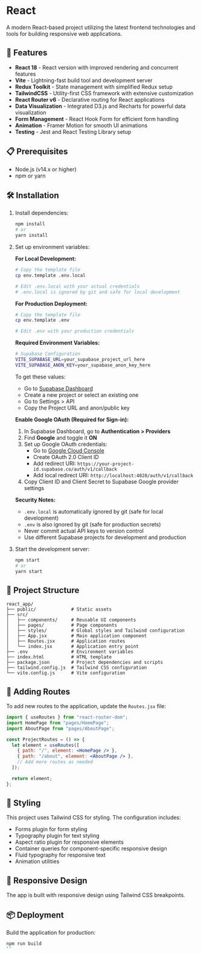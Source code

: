 # React

A modern React-based project utilizing the latest frontend technologies and tools for building responsive web applications.

## 🚀 Features

- **React 18** - React version with improved rendering and concurrent features
- **Vite** - Lightning-fast build tool and development server
- **Redux Toolkit** - State management with simplified Redux setup
- **TailwindCSS** - Utility-first CSS framework with extensive customization
- **React Router v6** - Declarative routing for React applications
- **Data Visualization** - Integrated D3.js and Recharts for powerful data visualization
- **Form Management** - React Hook Form for efficient form handling
- **Animation** - Framer Motion for smooth UI animations
- **Testing** - Jest and React Testing Library setup

## 📋 Prerequisites

- Node.js (v14.x or higher)
- npm or yarn

## 🛠️ Installation

1. Install dependencies:
   ```bash
   npm install
   # or
   yarn install
   ```
   
2. Set up environment variables:
   
   **For Local Development:**
   ```bash
   # Copy the template file
   cp env.template .env.local
   
   # Edit .env.local with your actual credentials
   # .env.local is ignored by git and safe for local development
   ```
   
   **For Production Deployment:**
   ```bash
   # Copy the template file
   cp env.template .env
   
   # Edit .env with your production credentials
   ```
   
   **Required Environment Variables:**
   ```bash
   # Supabase Configuration
   VITE_SUPABASE_URL=your_supabase_project_url_here
   VITE_SUPABASE_ANON_KEY=your_supabase_anon_key_here
   ```
   
   To get these values:
   - Go to [Supabase Dashboard](https://supabase.com/dashboard)
   - Create a new project or select an existing one
   - Go to Settings > API
   - Copy the Project URL and anon/public key
   
   **Enable Google OAuth (Required for Sign-in):**
   1. In Supabase Dashboard, go to **Authentication > Providers**
   2. Find **Google** and toggle it **ON**
   3. Set up Google OAuth credentials:
      - Go to [Google Cloud Console](https://console.cloud.google.com/)
      - Create OAuth 2.0 Client ID
      - Add redirect URI: `https://your-project-id.supabase.co/auth/v1/callback`
      - Add local redirect URI: `http://localhost:4028/auth/v1/callback`
   4. Copy Client ID and Client Secret to Supabase Google provider settings
   
   **Security Notes:**
   - `.env.local` is automatically ignored by git (safe for local development)
   - `.env` is also ignored by git (safe for production secrets)
   - Never commit actual API keys to version control
   - Use different Supabase projects for development and production
   
3. Start the development server:
   ```bash
   npm start
   # or
   yarn start
   ```

## 📁 Project Structure

```
react_app/
├── public/             # Static assets
├── src/
│   ├── components/     # Reusable UI components
│   ├── pages/          # Page components
│   ├── styles/         # Global styles and Tailwind configuration
│   ├── App.jsx         # Main application component
│   ├── Routes.jsx      # Application routes
│   └── index.jsx       # Application entry point
├── .env                # Environment variables
├── index.html          # HTML template
├── package.json        # Project dependencies and scripts
├── tailwind.config.js  # Tailwind CSS configuration
└── vite.config.js      # Vite configuration
```

## 🧩 Adding Routes

To add new routes to the application, update the `Routes.jsx` file:

```jsx
import { useRoutes } from "react-router-dom";
import HomePage from "pages/HomePage";
import AboutPage from "pages/AboutPage";

const ProjectRoutes = () => {
  let element = useRoutes([
    { path: "/", element: <HomePage /> },
    { path: "/about", element: <AboutPage /> },
    // Add more routes as needed
  ]);

  return element;
};
```

## 🎨 Styling

This project uses Tailwind CSS for styling. The configuration includes:

- Forms plugin for form styling
- Typography plugin for text styling
- Aspect ratio plugin for responsive elements
- Container queries for component-specific responsive design
- Fluid typography for responsive text
- Animation utilities

## 📱 Responsive Design

The app is built with responsive design using Tailwind CSS breakpoints.


## 📦 Deployment

Build the application for production:

```bash
npm run build
``